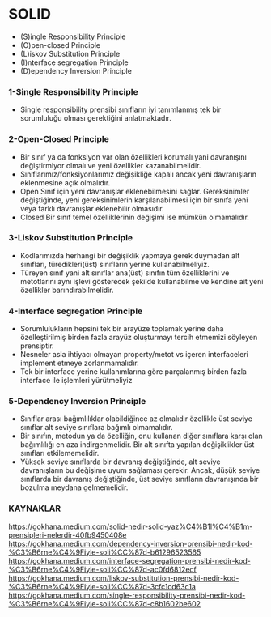 # SOLID
- (S)ingle Responsibility Principle
- (O)pen-closed Principle
- (L)iskov Substitution Principle
- (I)nterface segregation Principle
- (D)ependency Inversion Principle

### 1-Single Responsibility Principle
- Single responsibility prensibi sınıfların iyi tanımlanmış tek bir sorumluluğu olması gerektiğini anlatmaktadır.

### 2-Open-Closed Principle
- Bir sınıf ya da fonksiyon var olan özellikleri korumalı yani davranışını değiştirmiyor olmalı ve yeni özellikler kazanabilmelidir.
- Sınıflarımız/fonksiyonlarımız değişikliğe kapalı ancak yeni davranışların eklenmesine açık olmalıdır.
- Open Sınıf için yeni davranışlar eklenebilmesini sağlar. Gereksinimler değiştiğinde, yeni gereksinimlerin karşılanabilmesi için bir sınıfa yeni veya farklı davranışlar eklenebilir olmasıdır.
- Closed Bir sınıf temel özelliklerinin değişimi ise mümkün olmamalıdır.
### 3-Liskov Substitution Principle
- Kodlarımızda herhangi bir değişiklik yapmaya gerek duymadan alt sınıfları, türedikleri(üst) sınıfların yerine kullanabilmeliyiz.
- Türeyen sınıf yani alt sınıflar ana(üst) sınıfın tüm özelliklerini ve metotlarını aynı işlevi gösterecek şekilde kullanabilme ve kendine ait yeni özellikler barındırabilmelidir.
### 4-Interface segregation Principle
- Sorumlulukların hepsini tek bir arayüze toplamak yerine daha özelleştirilmiş birden fazla arayüz oluşturmayı tercih etmemizi söyleyen prensiptir.
- Nesneler asla ihtiyacı olmayan property/metot vs içeren interfaceleri implement etmeye zorlanmamalıdır.
- Tek bir interface yerine kullanımlarına göre parçalanmış birden fazla interface ile işlemleri yürütmeliyiz
### 5-Dependency Inversion Principle
- Sınıflar arası bağımlılıklar olabildiğince az olmalıdır özellikle üst seviye sınıflar alt seviye sınıflara bağımlı olmamalıdır.
- Bir sınıfın, metodun ya da özelliğin, onu kullanan diğer sınıflara karşı olan bağımlılığı en aza indirgenmelidir. Bir alt sınıfta yapılan değişiklikler üst sınıfları etkilememelidir.
- Yüksek seviye sınıflarda bir davranış değiştiğinde, alt seviye davranışların bu değişime uyum sağlaması gerekir. Ancak, düşük seviye sınıflarda bir davranış değiştiğinde, üst seviye sınıfların davranışında bir bozulma meydana gelmemelidir.

### KAYNAKLAR
https://gokhana.medium.com/solid-nedir-solid-yaz%C4%B1l%C4%B1m-prensipleri-nelerdir-40fb9450408e
https://gokhana.medium.com/dependency-inversion-prensibi-nedir-kod-%C3%B6rne%C4%9Fiyle-soli%CC%87d-b61296523565
https://gokhana.medium.com/interface-segregation-prensibi-nedir-kod-%C3%B6rne%C4%9Fiyle-soli%CC%87d-ac0fd6812ecf
https://gokhana.medium.com/liskov-substitution-prensibi-nedir-kod-%C3%B6rne%C4%9Fiyle-soli%CC%87d-3cfc1cd63c1a
https://gokhana.medium.com/single-responsibility-prensibi-nedir-kod-%C3%B6rne%C4%9Fiyle-soli%CC%87d-c8b1602be602
